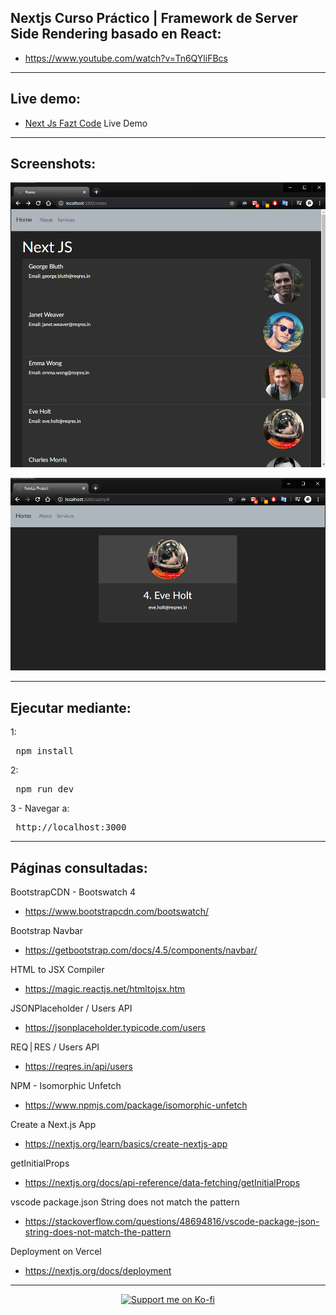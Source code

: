 ## Nextjs Curso Práctico | Framework de Server Side Rendering basado en React:

- https://www.youtube.com/watch?v=Tn6QYliFBcs

---

## Live demo:

- <a href="https://nextjsfaztcode.vercel.app" target="_blank">Next Js Fazt Code</a> Live Demo

---

## Screenshots:

<p align="center">
    <a href="https://nextjsfaztcode.vercel.app" target="_blank">
        <img src="Screenshot_Home.png" alt="Next JS - Jonatandb"/>
    </a>
</p>

<p align="center">
    <a href="https://nextjsfaztcode.vercel.app" target="_blank">
        <img src="Screenshot_UserProfile.png" alt="Next JS - Jonatandb"/>
    </a>
</p>

---

## Ejecutar mediante:

1:

<pre>
 npm install
</pre>

2:

<pre>
 npm run dev
</pre>

3 - Navegar a:

<pre>
 http://localhost:3000
</pre>

---

## Páginas consultadas:

BootstrapCDN - Bootswatch 4

- https://www.bootstrapcdn.com/bootswatch/

Bootstrap Navbar

- https://getbootstrap.com/docs/4.5/components/navbar/

HTML to JSX Compiler

- https://magic.reactjs.net/htmltojsx.htm

JSONPlaceholder / Users API

- https://jsonplaceholder.typicode.com/users

REQ | RES / Users API

- https://reqres.in/api/users

NPM - Isomorphic Unfetch

- https://www.npmjs.com/package/isomorphic-unfetch

Create a Next.js App

- https://nextjs.org/learn/basics/create-nextjs-app

getInitialProps

- https://nextjs.org/docs/api-reference/data-fetching/getInitialProps

vscode package.json String does not match the pattern

- https://stackoverflow.com/questions/48694816/vscode-package-json-string-does-not-match-the-pattern

Deployment on Vercel

- https://nextjs.org/docs/deployment

---

<p align="center">
    <a href="https://ko-fi.com/L3L31N4GV" target="_blank">
            <img src="https://www.ko-fi.com/img/githubbutton_sm.svg" alt="Support me on Ko-fi"/>
    </a>
</p>

